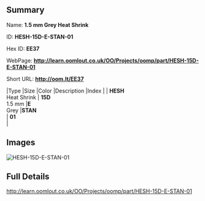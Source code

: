 

## Summary
 
Name: __1.5 mm Grey Heat Shrink__

ID: __HESH-15D-E-STAN-01__

Hex ID: __EE37__

WebPage: __http://learn.oomlout.co.uk/OO/Projects/oomp/part/HESH-15D-E-STAN-01__

Short URL: __http://oom.lt/EE37__


|Type   |Size   |Color   |Description   |Index   |
| __HESH__ <br>Heat Shrink  | __15D__<br>1.5 mm   |__E__<br>Grey    |__STAN__<br>    | __01__<br>  |


## Images
![HESH-15D-E-STAN-01](http://oomlout.com/oomp-gen/parts/HESH-15D-E-STAN-01/HESH-15D-E-STAN-01_420.jpg)

## Full Details

 http://learn.oomlout.co.uk/OO/Projects/oomp/part/HESH-15D-E-STAN-01

